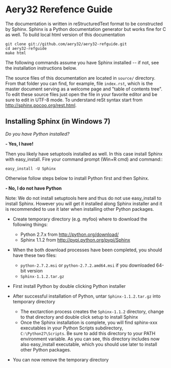 Aery32 Rerefence Guide
======================

The documentation is written in reStructuredText format to be constructed by Sphinx. Sphinx is a Python documentation generator but works fine for C as well. To build local html version of this documentation

    git clone git://github.com/aery32/aery32-refguide.git
    cd aery32-refguide
    make html

The following commands assume you have Sphinx installed -- if not, see the installation instructions below. 

The source files of this documentation are located in ``source/`` directory. From that folder you can find, for example, file ``index.rst``, which is the master document serving as a welcome page and "table of contents tree". To edit these source files just open the file in your favorite editor and be sure to edit in UTF-8 mode. To understand reSt syntax start from http://sphinx.pocoo.org/rest.html.

Installing Sphinx (in Windows 7)
--------------------------------

*Do you have Python installed?*

**- Yes, I have!**

Then you likely have setuptools installed as well. In this case install Sphinx with easy_install. Fire your command prompt (Win+R cmd) and command::

    easy_install -U Sphinx

Otherwise follow steps below to install Python first and then Sphinx.

**- No, I do not have Python**

Note: We do not install setuptools here and thus do not use easy_install to install Sphinx. However you will get it installed along Sphinx installer and it is recommended to use it later when installing other Python packages.

- Create temporary directory (e.g. myfoo) where to download the following things:

  - Python 2.7.x from http://python.org/download/
  - Sphinx 1.1.2 from http://pypi.python.org/pypi/Sphinx

- When the both download processes have been completed, you should have these two files:

  - ``python-2.7.2.msi`` or ``python-2.7.2.amd64.msi`` if you downloaded 64-bit version
  - ``Sphinx-1.1.2.tar.gz``
    
- First install Python by double clicking Python installer
- After successful installation of Python, untar ``Sphinx-1.1.2.tar.gz`` into temporary directory
  
  - The exctarction process creates the ``Sphinx-1.1.2`` directory, change to that directory and double click setup to install Sphinx
  - Once the Sphinx installation is complete, you will find sphinx-xxx executables in your Python Scripts subdirectory, ``C:\Python27\Scripts``. Be sure to add this directory to your PATH environment variable. As you can see, this directory includes now also easy_install executable, which you should use later to install other Python packages.

- You can now remove the temporary directory
